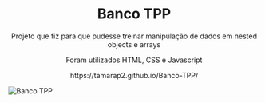 <h1 align="center">Banco TPP</h1>

<p align="center">Projeto que fiz para que pudesse treinar manipulação de dados em nested objects e arrays</p>
<p align="center">Foram utilizados HTML, CSS e Javascript</p>
<p align="center">https://tamarap2.github.io/Banco-TPP/</p>
 
![Banco TPP](https://user-images.githubusercontent.com/87210574/197017448-c2b670ca-e741-4fe4-8b35-7d6369769849.png)
